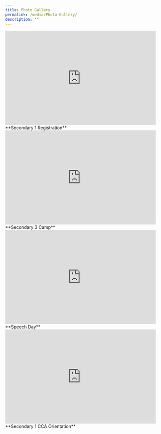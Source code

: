 ```yaml
---
title: Photo Gallery
permalink: /media/Photo-Gallery/
description: ""
---
```

<iframe src="https://docs.google.com/presentation/d/e/2PACX-1vQuNNleVCuVfNO0WC418LKqY-0gpP3VRQdQSdAxcDj5BIp1ZSCHv3FJaCkqZ8tkAcOBb9UWGnhWTfoU/embed?start=false&amp;loop=false&amp;delayms=3000" frameborder="0" width="480" height="299" allowfullscreen="true"></iframe>
**Secondary 1 Registration**

<iframe allowfullscreen="true" height="299" width="480" frameborder="0" src="https://docs.google.com/presentation/d/e/2PACX-1vQ_Pozy6U-UNPKXnka2AMFaHD-qdXFTh4I5ILgWgfxj6Ri9Hdbpgg2M9-5yMDnDflTnpLNgEwQHLCoF/embed?start=false&amp;loop=false&amp;delayms=3000"></iframe>
**Secondary 3 Camp**

<iframe src="https://docs.google.com/presentation/d/e/2PACX-1vR-k-QU0h3F9NzSnz0ydcqwDG9Lga2dA5eEOMTayYttHXHBe-YOnNkmZx7-JXzKcKFrIRaesdLG4uzm/embed?start=false&amp;loop=false&amp;delayms=3000" frameborder="0" width="480" height="299" allowfullscreen="true"></iframe>
**Speech Day**

<iframe allowfullscreen="true" height="299" width="480" frameborder="0" src="https://docs.google.com/presentation/d/e/2PACX-1vRd7obcKgnkjIka8ToM2hJaPF3xku41e0Ps9ilYOm_yisi7GmB-bDyAphWAqOf0K6OHKRSPVfKzOZHz/embed?start=false&amp;loop=false&amp;delayms=3000"></iframe>
**Secondary 1 CCA Orientation**

